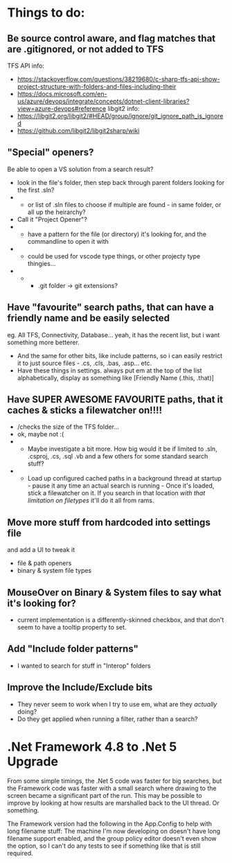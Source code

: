 # Things to do:

## Be source control aware, and flag matches that are .gitignored, or not added to TFS
TFS API info:
* https://stackoverflow.com/questions/38219680/c-sharp-tfs-api-show-project-structure-with-folders-and-files-including-their
* https://docs.microsoft.com/en-us/azure/devops/integrate/concepts/dotnet-client-libraries?view=azure-devops#reference
libgit2 info:
* https://libgit2.org/libgit2/#HEAD/group/ignore/git_ignore_path_is_ignored
* https://github.com/libgit2/libgit2sharp/wiki



## "Special" openers?
Be able to open a VS solution from a search result?
* look in the file's folder, then step back through parent folders looking for the first .sln?
* * or list of .sln files to choose if multiple are found - in same folder, or all up the heirarchy?
* Call it "Project Opener"?
* * have a pattern for the file (or directory) it's looking for, and the commandline to open it with
* * could be used for vscode type things, or other projecty type thingies...
* * * .git folder -> git extensions?

## Have "favourite" search paths, that can have a friendly name and be easily selected
eg. All TFS, Connectivity, Database...
yeah, it has the recent list, but i want something more betterer.
* And the same for other bits, like include patterns, so i can easily restrict it to just source files - .cs, .cls, .bas, .asp... etc.
* Have these things in settings. always put em at the top of the list alphabetically, display as something like [Friendly Name (.this, .that)]

## Have SUPER AWESOME FAVOURITE paths, that it caches & sticks a filewatcher on!!!!
* /checks the size of the TFS folder...
* ok, maybe not :(
* * Maybe investigate a bit more. How big would it be if limited to .sln, .csproj, .cs, .sql .vb and a few others for some standard search stuff?
* * Load up configured cached paths in a background thread at startup - pause it any time an actual search is running - Once it's loaded, stick a filewatcher on it. If you search in that location *with that limitation on filetypes* it'll do it all from rams.

## Move more stuff from hardcoded into settings file
and add a UI to tweak it
* file & path openers
* binary & system file types

## MouseOver on Binary & System files to say what it's looking for?
* current implementation is a differently-skinned checkbox, and that don't seem to have a tooltip property to set.

## Add "Include folder patterns"
* I wanted to search for stuff in "Interop" folders

## Improve the Include/Exclude bits
* They never seem to work when I try to use em, what are they _actually_ doing?
* Do they get applied when running a filter, rather than a search? 


# .Net Framework 4.8 to .Net 5 Upgrade
From some simple timings, the .Net 5 code was faster for big searches, but the Framework code was faster with a small search where drawing to the screen became a significant part of the run. This may be possible to improve by looking at how results are marshalled back to the UI thread. Or something.

The Framework version had the following in the App.Config to help with long filename stuff:
  <runtime>
    <AppContextSwitchOverrides value="Switch.System.IO.UseLegacyPathHandling=false;Switch.System.IO.BlockLongPaths=false"/>
  </runtime>
The machine I'm now developing on doesn't have long filename support enabled, and the group policy editor doesn't even show the option, so I can't do any tests to see if something like that is still required.


